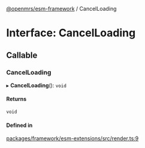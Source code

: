 [@openmrs/esm-framework](../API.md) / CancelLoading

# Interface: CancelLoading

## Callable

### CancelLoading

▸ **CancelLoading**(): `void`

#### Returns

`void`

#### Defined in

[packages/framework/esm-extensions/src/render.ts:9](https://github.com/nanfuka/openmrs-esm-core/blob/master/packages/framework/esm-extensions/src/render.ts#L9)
